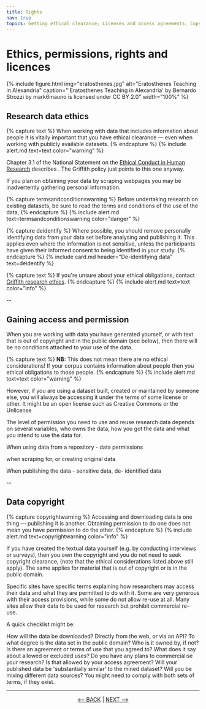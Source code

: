 ```yaml
---
title: Rights
nav: true
topics: Getting ethical clearance; Licenses and access agreements; Copyright
---
```


# Ethics, permissions, rights and licences

{% include figure.html img="eratosthenes.jpg" alt="Eratosthenes Teaching in Alexandria" caption="'Eratosthenes Teaching in Alexandria' by Bernardo Strozzi by mark6mauno is licensed under CC BY 2.0" width="100%" %}

## Research data ethics

{% capture text %}
When working with data that includes information about people it is vitally important that you have ethical clearance — even when working with publicly available datasets.
{% endcapture %}
{% include alert.md text=text color="warning" %}

Chapter 3.1 of the National Statement on the [Ethical Conduct in Human Research](https://www.nhmrc.gov.au/about-us/publications/national-statement-ethical-conduct-human-research-2007-updated-2018) describes . The Griffith policy just points to this one anyway.

If you plan on obtaining your data by scraping webpages you may be inadvertently gathering personal information.

{% capture termsandconditionswarning %}
Before undertaking research on existing datasets, be sure to read the terms and conditions of the use of the data,
{% endcapture %}
{% include alert.md text=termsandconditionswarning color="danger" %}

{% capture deidentify %}
Where possible, you should remove personally identifying data from your data set before analysing and publishing it. This applies even where the information is not sensitive, unless the participants have given their informed consent to being identified in your study.
{% endcapture %}
{% include card.md header="De-identifying data" text=deidentify %}

{% capture text %}
If you're unsure about your ethical obligations, contact [Griffith research ethics](https://www.griffith.edu.au/research/research-services/research-ethics-integrity).
{% endcapture %}
{% include alert.md text=text color="info" %}


--

## Gaining access and permission

When you are working with data you have generated yourself, or with text that is out of copyright and in the public domain (see below), then there will be no conditions attached to your use of the data.

{% capture text %}
**NB:** This does not mean there are no ethical considerations! If your corpus contains information about people then you ethical obligations to those people. 
{% endcapture %}
{% include alert.md text=text color="warning" %}

However, if you are using a dataset built, created or maintained by someone else, you will always be accessing it under the terms of some license or other. It might be an open license such as Creative Commons or the Unlicense

The level of permission you need to use and reuse research data depends on several variables, who owns the data, how you got the data and what you intend to use the data for.

When using data from a repository - data permissions

when scraping for, or creating original data

When publishing the data - sensitive data,  de- identified data

--

## Data copyright

{% capture copyrightwarning %}
Accessing and downloading data is one thing — publishing it is another. Obtaining permission to do one does not mean you have permission to do the other.
{% endcapture %}
{% include alert.md text=copyrightwarning color="info" %}

If you have created the textual data yourself (e.g. by conducting interviews or surveys), then you own the copyright and you do not need to seek copyright clearance,  (note that the ethical considerations listed above still apply). The same applies for material that is out of copyright or is in the public domain. 

Specific sites have specific terms explaining how researchers may access their data and what they are permitted to do with it. Some are very generous with their access provisions, while some do not allow re-use at all. Many sites allow their data to be used for research but prohibit commercial re-use.


A quick checklist might be: 

How will the data be downloaded? Directly from the web, or via an API?
To what degree is the data set in the public domain? Who is it owned by, if not?
Is there an agreement or terms of use that you agreed to? What does it say about allowed or excluded uses?
Do you have any plans to commercialise your research? Is that allowed by your access agreement?
Will your published data be 'substantially similar' to the mined dataset?
Will you be mixing different data sources? You might need to comply with both sets of terms, if they exist.
  
-----
  

<p align="center">
  <a href="https://griffithunilibrary.github.io/intro-text-mining-analysis/content/2-why.html"><-- BACK</a> |
  <a href="https://griffithunilibrary.github.io/intro-text-mining-analysis/content/4-build.html">NEXT --></a>
</p>
